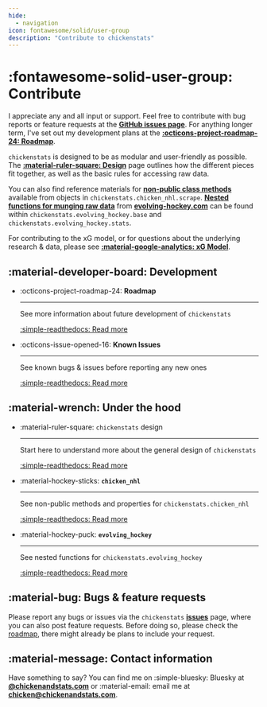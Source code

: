 ```yaml
---
hide:
  - navigation
icon: fontawesome/solid/user-group
description: "Contribute to chickenstats"
---
```


# :fontawesome-solid-user-group: **Contribute**

I appreciate any and all input or support. Feel free to contribute with bug reports or feature requests at
the **[GitHub issues page](https://github.com/chickenandstats/chickenstats/issues)**.
For anything longer term, I've set out my development plans at the
**[:octicons-project-roadmap-24: Roadmap](roadmap.md)**. 

`chickenstats` is designed to be as modular and user-friendly as possible. 
The **[:material-ruler-square: Design](backend/design.md)** page outlines how the different
pieces fit together, as well as the basic rules for accessing raw data.

You can also find reference materials for **[non-public class methods](backend/chicken_nhl.md)**
available from objects in `chickenstats.chicken_nhl.scrape`.
**[Nested functions for munging raw data](backend/evolving_hockey.md)** from
**[evolving-hockey.com](https://www.evolving-hockey.com)** can be found within `chickenstats.evolving_hockey.base`
and `chickenstats.evolving_hockey.stats`.

For contributing to the xG model, or for questions about the underlying research & data,
please see **[:material-google-analytics: xG Model](../xg_model/xg_model.md)**.

## :material-developer-board: **Development**

<div class="grid cards" markdown>

-   :octicons-project-roadmap-24: **Roadmap**

    ---

    See more information about future development of `chickenstats`

    [:simple-readthedocs: Read more](roadmap.md)

-   :octicons-issue-opened-16: **Known Issues**

    ---

    See known bugs & issues before reporting any new ones

    [:simple-readthedocs: Read more](known_issues.md)
</div>

## :material-wrench: **Under the hood**

<div class="grid cards" markdown>

-   :material-ruler-square: `chickenstats` design

    ---

    Start here to understand more about the general design of `chickenstats`

    [:simple-readthedocs: Read more](backend/design.md)

-   :material-hockey-sticks: **`chicken_nhl`**

    ---

    See non-public methods and properties for `chickenstats.chicken_nhl`

    [:simple-readthedocs: Read more](backend/chicken_nhl.md)

-   :material-hockey-puck: **`evolving_hockey`**

    ---

    See nested functions for `chickenstats.evolving_hockey`

    [:simple-readthedocs: Read more](backend/evolving_hockey.md)

</div>

## :material-bug: **Bugs & feature requests**

Please report any bugs or issues via the `chickenstats` **[issues](https://github.com/chickenandstats/chickenstats/issues)** page, where you can also post feature requests.
Before doing so, please check the [roadmap](roadmap.md), there might already be plans to include your request. 

## :material-message: **Contact information**

Have something to say? You can find me on :simple-bluesky: Bluesky at **[@chickenandstats.com](https://bsky.app/profile/chickenandstats.com)** or :material-email: 
email me at **[chicken@chickenandstats.com](mailto:chicken@chickenandstats.com)**.